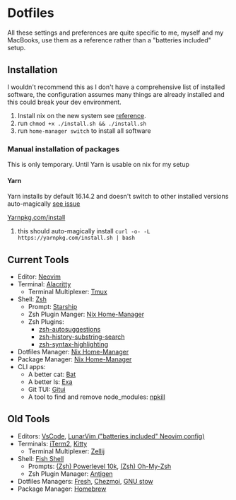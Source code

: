 # Dotfiles

All these settings and preferences are quite specific to me, myself and my MacBooks, use them as a reference rather than a "batteries included" setup.

## Installation

I wouldn't recommend this as I don't have a comprehensive list of installed software, the configuration assumes many things are already installed and this could break your dev environment.

1. Install nix on the new system see [reference](https://gist.github.com/mandrean/65108e0898629e20afe1002d8bf4f223).
2. run `chmod +x ./install.sh && ./install.sh`
3. run `home-manager switch` to install all software

### Manual installation of packages

This is only temporary. Until Yarn is usable on nix for my setup

#### Yarn

Yarn installs by default 16.14.2 and doesn't switch to other installed versions auto-magically [see issue](https://github.com/NixOS/nixpkgs/issues/14563)

[Yarnpkg.com/install](https://classic.yarnpkg.com/lang/en/docs/install/#mac-stable)

1. this should auto-magically install `curl -o- -L https://yarnpkg.com/install.sh | bash`

## Current Tools

- Editor: [Neovim](https://github.com/neovim/neovim)
- Terminal: [Alacritty](https://github.com/alacritty/alacritty#installation)
  - Terminal Multiplexer: [Tmux](https://github.com/tmux/tmux)
- Shell: [Zsh](https://zsh.sourceforge.io/Intro/intro_toc.html)
  - Prompt: [Starship](https://starship.rs/guide/#%F0%9F%9A%80-installation)
  - Zsh Plugin Manger: [Nix Home-Manager](https://github.com/nix-community/home-manager)
  - Zsh Plugins:
    - [zsh-autosuggestions](https://github.com/zsh-users/zsh-autosuggestions)
    - [zsh-history-substring-search](https://github.com/zsh-users/zsh-history-substring-search)
    - [zsh-syntax-highlighting](https://github.com/zsh-users/zsh-syntax-highlighting)
- Dotfiles Manager: [Nix Home-Manager](https://github.com/nix-community/home-manager)
- Package Manager: [Nix Home-Manager](https://github.com/nix-community/home-manager)
- CLI apps:
  - A better cat: [Bat](https://github.com/sharkdp/bat)
  - A better ls: [Exa](https://github.com/ogham/exa)
  - Git TUI: [Gitui](https://github.com/extrawurst/gitui#6--installation-top-)
  - A tool to find and remove node_modules: [npkill](https://github.com/voidcosmos/npkill)

## Old Tools

- Editors: [VsCode](https://github.com/microsoft/vscode), [LunarVim ("batteries included" Neovim config)](https://github.com/lunarvim/lunarvim)
- Terminals: [iTerm2](https://iterm2.com/), [Kitty](https://github.com/kovidgoyal/kitty)
  - Terminal Multiplexer: [Zellij](https://github.com/zellij-org/zellij#how-do-i-install-it)
- Shell: [Fish Shell](https://fishshell.com/)
  - Prompts: [(Zsh) Powerlevel 10k](https://github.com/romkatv/powerlevel10k), [(Zsh) Oh-My-Zsh](https://github.com/ohmyzsh/ohmyzsh)
  - Zsh Plugin Manager: [Antigen](https://github.com/zsh-users/antigen)
- Dotfiles Managers: [Fresh](https://github.com/freshshell/fresh/), [Chezmoi](https://www.chezmoi.io/docs/install/), [GNU stow](https://www.gnu.org/software/stow/manual/stow.html)
- Package Manager: [Homebrew](https://brew.sh/)
